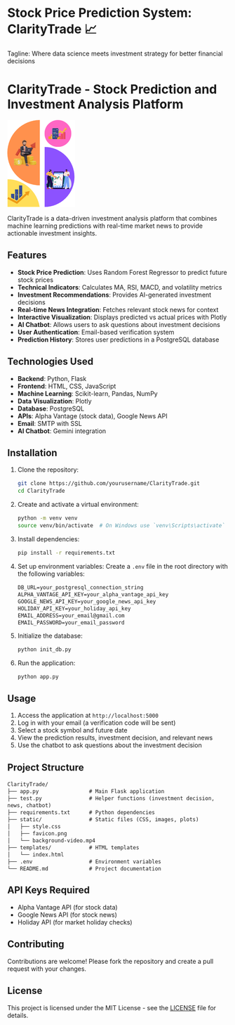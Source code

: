 
# Stock Price Prediction System: ClarityTrade 📈
Tagline: Where data science meets investment strategy for better financial decisions

# ClarityTrade - Stock Prediction and Investment Analysis Platform

![ClarityTrade Logo](static/favicon.png)

ClarityTrade is a data-driven investment analysis platform that combines machine learning predictions with real-time market news to provide actionable investment insights.

## Features

- **Stock Price Prediction**: Uses Random Forest Regressor to predict future stock prices
- **Technical Indicators**: Calculates MA, RSI, MACD, and volatility metrics
- **Investment Recommendations**: Provides AI-generated investment decisions
- **Real-time News Integration**: Fetches relevant stock news for context
- **Interactive Visualization**: Displays predicted vs actual prices with Plotly
- **AI Chatbot**: Allows users to ask questions about investment decisions
- **User Authentication**: Email-based verification system
- **Prediction History**: Stores user predictions in a PostgreSQL database

## Technologies Used

- **Backend**: Python, Flask
- **Frontend**: HTML, CSS, JavaScript
- **Machine Learning**: Scikit-learn, Pandas, NumPy
- **Data Visualization**: Plotly
- **Database**: PostgreSQL
- **APIs**: Alpha Vantage (stock data), Google News API
- **Email**: SMTP with SSL
- **AI Chatbot**: Gemini integration

## Installation

1. Clone the repository:
   ```bash
   git clone https://github.com/yourusername/ClarityTrade.git
   cd ClarityTrade

2. Create and activate a virtual environment:
   ```bash
   python -m venv venv
   source venv/bin/activate  # On Windows use `venv\Scripts\activate`
   ```

3. Install dependencies:
   ```bash
   pip install -r requirements.txt
   ```

4. Set up environment variables:
   Create a `.env` file in the root directory with the following variables:
   ```
   DB_URL=your_postgresql_connection_string
   ALPHA_VANTAGE_API_KEY=your_alpha_vantage_api_key
   GOOGLE_NEWS_API_KEY=your_google_news_api_key
   HOLIDAY_API_KEY=your_holiday_api_key
   EMAIL_ADDRESS=your_email@gmail.com
   EMAIL_PASSWORD=your_email_password
   ```

5. Initialize the database:
   ```bash
   python init_db.py
   ```

6. Run the application:
   ```bash
   python app.py
   ```

## Usage

1. Access the application at `http://localhost:5000`
2. Log in with your email (a verification code will be sent)
3. Select a stock symbol and future date
4. View the prediction results, investment decision, and relevant news
5. Use the chatbot to ask questions about the investment decision

## Project Structure

```
ClarityTrade/
├── app.py                # Main Flask application
├── test.py               # Helper functions (investment decision, news, chatbot)
├── requirements.txt      # Python dependencies
├── static/               # Static files (CSS, images, plots)
│   ├── style.css
│   ├── favicon.png
│   └── background-video.mp4
├── templates/            # HTML templates
│   └── index.html
├── .env                  # Environment variables
└── README.md             # Project documentation
```

## API Keys Required

- Alpha Vantage API (for stock data)
- Google News API (for stock news)
- Holiday API (for market holiday checks)

## Contributing

Contributions are welcome! Please fork the repository and create a pull request with your changes.

## License

This project is licensed under the MIT License - see the [LICENSE](LICENSE) file for details.


